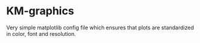 # KM-graphics
Very simple matplotlib config file which ensures that plots are standardized in color, font and resolution. 
